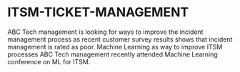 # ITSM-TICKET-MANAGEMENT
ABC Tech management is looking for ways to improve the incident management process as recent customer survey results shows that incident management is rated as poor. Machine Learning as way to improve ITSM processes ABC Tech management recently attended Machine Learning conference on ML for ITSM.
